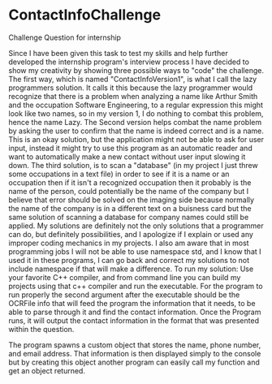# ContactInfoChallenge
Challenge Question for internship

Since I have been given this task to test my skills and help further developed the internship program's interview process I have decided to show my creativity by showing three possible ways to "code" the challenge. The first way, which is named "ContactInfoVersion1", is what I call the lazy programmers solution. 
  It calls it this because the lazy programmer would recognize that there is a problem when analyzing a name like Arthur Smith and the occupation Software Engineering, to a regular expression this might look like two names, so in my version 1, I do nothing to combat this problem, hence the name Lazy.
  The Second version helps combat the name problem by asking the user to confirm that the name is indeed correct and is a name. This is an okay solution, but the application might not be able to ask for user input, instead it might try to use this program as an automatic reader and want to automatically make a new contact without user input slowing it down.
  The third solution, is to scan a "database" (in my project I just threw some occupations in a text file) in order to see if it is a name or an occupation then if it isn't a recognized occupation then it probably is the name of the person, could potentially be the name of the company but I believe that error should be solved on the imaging side because normally the name of the company is in a different text on a buisness card but the same solution of scanning a database for company names could still be applied.
 My solutions are definitely not the only solutions that a programmer can do, but definitely possibilities, and I apologize if I explain or used any improper coding mechanics in my projects.
I also am aware that in most programming jobs I will not be able to use namespace std, and I know that I used it in these programs, I can go back and correct my solutions to not include namespace if that will make a difference.
  To run my solution:
Use your favorite C++ compiler, and from command line you can build my projects using that c++ compiler and run the executable.
For the program to run properly the second argument after the executable should be the OCRFile info that will feed the program the information that it needs, to be able to parse through it and find the contact information. Once the Program runs, it will output the contact information in the format that was presented within the question.

The program spawns a custom object that stores the name, phone number, and email address. That information is then displayed simply to the console but by creating this object another program can easily call my function and get an object returned. 
